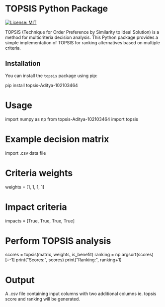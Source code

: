 # TOPSIS Python Package

[![License: MIT](https://img.shields.io/badge/License-MIT-blue.svg)](https://opensource.org/licenses/MIT)

TOPSIS (Technique for Order Preference by Similarity to Ideal Solution) is a method for multicriteria decision analysis. This Python package provides a simple implementation of TOPSIS for ranking alternatives based on multiple criteria.

## Installation

You can install the `topsis` package using pip:

pip install topsis-Aditya-102103464

# Usage

import numpy as np
from topsis-Aditya-102103464 import topsis

# Example decision matrix
import .csv data file
# Criteria weights
weights = [1, 1, 1, 1]

# Impact criteria
impacts = [True, True, True, True]

# Perform TOPSIS analysis
scores = topsis(matrix, weights, is_benefit)
ranking = np.argsort(scores)[::-1]
print("Scores:", scores)
print("Ranking:", ranking+1)

# Output 

A .csv file containing input columns with two additional columns ie. topsis score and ranking will be generated.